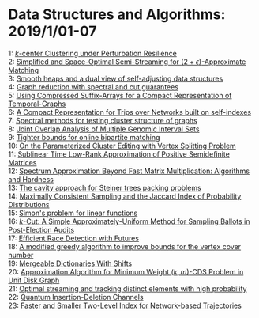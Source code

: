 # Data Structures and Algorithms: 2019/1/01-07  
1: [$k$-center Clustering under Perturbation Resilience](https://doi.org/10.48550/arXiv.1505.03924)  
2: [Simplified and Space-Optimal Semi-Streaming for  $(2+\epsilon)$-Approximate Matching](https://doi.org/10.48550/arXiv.1701.03730)  
3: [Smooth heaps and a dual view of self-adjusting data structures](https://doi.org/10.48550/arXiv.1802.05471)  
4: [Graph reduction with spectral and cut guarantees](https://doi.org/10.48550/arXiv.1808.10650)  
5: [Using Compressed Suffix-Arrays for a Compact Representation of  Temporal-Graphs](https://doi.org/10.48550/arXiv.1812.11244)  
6: [A Compact Representation for Trips over Networks built on self-indexes](https://doi.org/10.48550/arXiv.1812.11249)  
7: [Spectral methods for testing cluster structure of graphs](https://doi.org/10.48550/arXiv.1812.11564)  
8: [Joint Overlap Analysis of Multiple Genomic Interval Sets](https://doi.org/10.48550/arXiv.1812.11594)  
9: [Tighter bounds for online bipartite matching](https://doi.org/10.48550/arXiv.1812.11774)  
10: [On the Parameterized Cluster Editing with Vertex Splitting Problem](https://doi.org/10.48550/arXiv.1901.00156)  
11: [Sublinear Time Low-Rank Approximation of Positive Semidefinite Matrices](https://doi.org/10.48550/arXiv.1704.03371)  
12: [Spectrum Approximation Beyond Fast Matrix Multiplication: Algorithms and  Hardness](https://doi.org/10.48550/arXiv.1704.04163)  
13: [The cavity approach for Steiner trees packing problems](https://doi.org/10.48550/arXiv.1712.07041)  
14: [Maximally Consistent Sampling and the Jaccard Index of Probability  Distributions](https://doi.org/10.48550/arXiv.1809.04052)  
15: [Simon's problem for linear functions](https://doi.org/10.48550/arXiv.1810.12030)  
16: [$k$-Cut: A Simple Approximately-Uniform Method for Sampling Ballots in  Post-Election Audits](https://doi.org/10.48550/arXiv.1811.08811)  
17: [Efficient Race Detection with Futures](https://doi.org/10.48550/arXiv.1901.00622)  
18: [A modified greedy algorithm to improve bounds for the vertex cover  number](https://doi.org/10.48550/arXiv.1901.00626)  
19: [Mergeable Dictionaries With Shifts](https://doi.org/10.48550/arXiv.1901.00718)  
20: [Approximation Algorithm for Minimum Weight $(k,m)$-CDS Problem in Unit  Disk Graph](https://doi.org/10.48550/arXiv.1508.05515)  
21: [Optimal streaming and tracking distinct elements with high probability](https://doi.org/10.48550/arXiv.1804.01642)  
22: [Quantum Insertion-Deletion Channels](https://doi.org/10.48550/arXiv.1901.00984)  
23: [Faster and Smaller Two-Level Index for Network-based Trajectories](https://doi.org/10.48550/arXiv.1901.01172)  